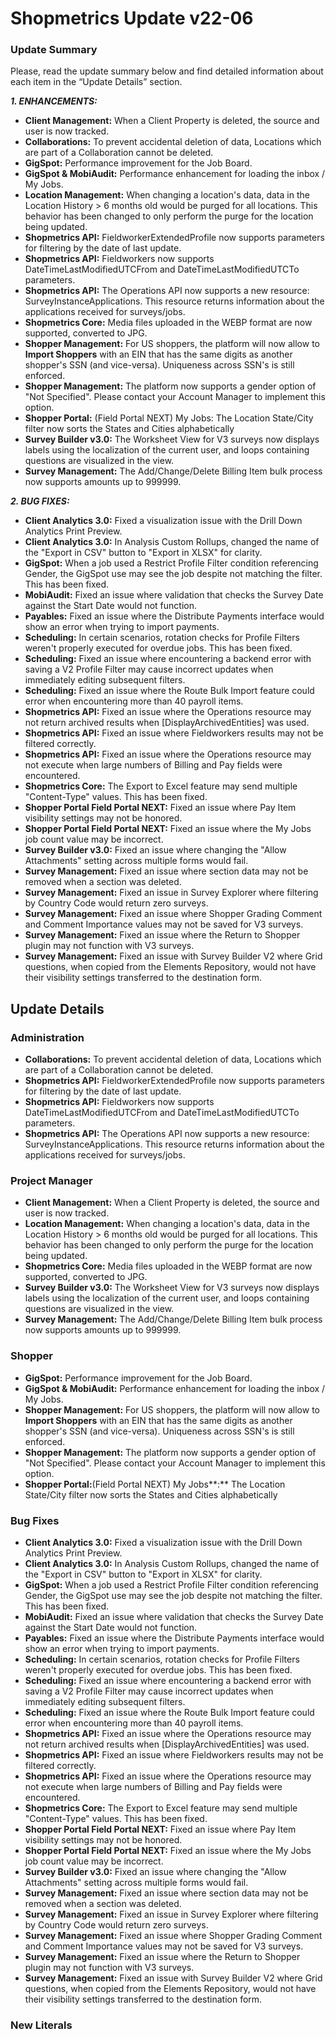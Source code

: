 # Shopmetrics Update v22-06

### Update Summary

Please, read the update summary below and find detailed information about each item in the “Update Details” section.

**_1\. ENHANCEMENTS:_**

  * **Client Management:** When a Client Property is deleted, the source and user is now tracked.
  * **Collaborations:** To prevent accidental deletion of data, Locations which are part of a Collaboration cannot be deleted.
  * **GigSpot:** Performance improvement for the Job Board.
  * **GigSpot & MobiAudit:** Performance enhancement for loading the inbox / My Jobs.
  * **Location Management:** When changing a location's data, data in the Location History > 6 months old would be purged for all locations. This behavior has been changed to only perform the purge for the location being updated.
  * **Shopmetrics API:** FieldworkerExtendedProfile now supports parameters for filtering by the date of last update.
  * **Shopmetrics API:** Fieldworkers now supports DateTimeLastModifiedUTCFrom and DateTimeLastModifiedUTCТо parameters.
  * **Shopmetrics API:** The Operations API now supports a new resource: SurveyInstanceApplications. This resource returns information about the applications received for surveys/jobs.
  * **Shopmetrics Core:** Media files uploaded in the WEBP format are now supported, converted to JPG.
  * **Shopper Management:** For US shoppers, the platform will now allow to **Import Shoppers** with an EIN that has the same digits as another shopper's SSN (and vice-versa). Uniqueness across SSN's is still enforced.
  * **Shopper Management:** The platform now supports a gender option of "Not Specified". Please contact your Account Manager to implement this option.
  * **Shopper Portal:** (Field Portal NEXT) My Jobs: The Location State/City filter now sorts the States and Cities alphabetically
  * **Survey Builder v3.0:** The Worksheet View for V3 surveys now displays labels using the localization of the current user, and loops containing questions are visualized in the view.
  * **Survey Management:** The Add/Change/Delete Billing Item bulk process now supports amounts up to 999999.



**_2\. BUG FIXES:_**

  * **Client Analytics 3.0:** Fixed a visualization issue with the Drill Down Analytics Print Preview.
  * **Client Analytics 3.0:** In Analysis Custom Rollups, changed the name of the "Export in CSV" button to "Export in XLSX" for clarity.
  * **GigSpot:** When a job used a Restrict Profile Filter condition referencing Gender, the GigSpot use may see the job despite not matching the filter. This has been fixed.
  * **MobiAudit:** Fixed an issue where validation that checks the Survey Date against the Start Date would not function.
  * **Payables:** Fixed an issue where the Distribute Payments interface would show an error when trying to import payments.
  * **Scheduling:** In certain scenarios, rotation checks for Profile Filters weren't properly executed for overdue jobs. This has been fixed.
  * **Scheduling:** Fixed an issue where encountering a backend error with saving a V2 Profile Filter may cause incorrect updates when immediately editing subsequent filters.
  * **Scheduling:** Fixed an issue where the Route Bulk Import feature could error when encountering more than 40 payroll items.
  * **Shopmetrics API:** Fixed an issue where the Operations resource may not return archived results when [DisplayArchivedEntities] was used.
  * **Shopmetrics API:** Fixed an issue where Fieldworkers results may not be filtered correctly.
  * **Shopmetrics API:** Fixed an issue where the Operations resource may not execute when large numbers of Billing and Pay fields were encountered.
  * **Shopmetrics Core:** The Export to Excel feature may send multiple "Content-Type" values. This has been fixed.
  * **Shopper Portal Field Portal NEXT:** Fixed an issue where Pay Item visibility settings may not be honored.
  * **Shopper Portal Field Portal NEXT:** Fixed an issue where the My Jobs job count value may be incorrect.
  * **Survey Builder v3.0:** Fixed an issue where changing the "Allow Attachments" setting across multiple forms would fail.
  * **Survey Management:** Fixed an issue where section data may not be removed when a section was deleted.
  * **Survey Management:** Fixed an issue in Survey Explorer where filtering by Country Code would return zero surveys.
  * **Survey Management:** Fixed an issue where Shopper Grading Comment and Comment Importance values may not be saved for V3 surveys.
  * **Survey Management:** Fixed an issue where the Return to Shopper plugin may not function with V3 surveys.
  * **Survey Management:** Fixed an issue with Survey Builder V2 where Grid questions, when copied from the Elements Repository, would not have their visibility settings transferred to the destination form.



## Update Details

### Administration

  * **Collaborations:** To prevent accidental deletion of data, Locations which are part of a Collaboration cannot be deleted.
  * **Shopmetrics API:** FieldworkerExtendedProfile now supports parameters for filtering by the date of last update.
  * **Shopmetrics API:** Fieldworkers now supports DateTimeLastModifiedUTCFrom and DateTimeLastModifiedUTCТо parameters.
  * **Shopmetrics API:** The Operations API now supports a new resource: SurveyInstanceApplications. This resource returns information about the applications received for surveys/jobs.



### Project Manager

  * **Client Management:** When a Client Property is deleted, the source and user is now tracked.
  * **Location Management:** When changing a location's data, data in the Location History > 6 months old would be purged for all locations. This behavior has been changed to only perform the purge for the location being updated.
  * **Shopmetrics Core:** Media files uploaded in the WEBP format are now supported, converted to JPG.
  * **Survey Builder v3.0:** The Worksheet View for V3 surveys now displays labels using the localization of the current user, and loops containing questions are visualized in the view.
  * **Survey Management:** The Add/Change/Delete Billing Item bulk process now supports amounts up to 999999.



### Shopper

  * **GigSpot:** Performance improvement for the Job Board.
  * **GigSpot & MobiAudit:** Performance enhancement for loading the inbox / My Jobs.
  * **Shopper Management:** For US shoppers, the platform will now allow to **Import Shoppers** with an EIN that has the same digits as another shopper's SSN (and vice-versa). Uniqueness across SSN's is still enforced.
  * **Shopper Management:** The platform now supports a gender option of "Not Specified". Please contact your Account Manager to implement this option.
  * **Shopper Portal:**(Field Portal NEXT) My Jobs**:** The Location State/City filter now sorts the States and Cities alphabetically



### Bug Fixes

  * **Client Analytics 3.0:** Fixed a visualization issue with the Drill Down Analytics Print Preview.
  * **Client Analytics 3.0:** In Analysis Custom Rollups, changed the name of the "Export in CSV" button to "Export in XLSX" for clarity.
  * **GigSpot:** When a job used a Restrict Profile Filter condition referencing Gender, the GigSpot use may see the job despite not matching the filter. This has been fixed.
  * **MobiAudit:** Fixed an issue where validation that checks the Survey Date against the Start Date would not function.
  * **Payables:** Fixed an issue where the Distribute Payments interface would show an error when trying to import payments.
  * **Scheduling:** In certain scenarios, rotation checks for Profile Filters weren't properly executed for overdue jobs. This has been fixed.
  * **Scheduling:** Fixed an issue where encountering a backend error with saving a V2 Profile Filter may cause incorrect updates when immediately editing subsequent filters.
  * **Scheduling:** Fixed an issue where the Route Bulk Import feature could error when encountering more than 40 payroll items.
  * **Shopmetrics API:** Fixed an issue where the Operations resource may not return archived results when [DisplayArchivedEntities] was used.
  * **Shopmetrics API:** Fixed an issue where Fieldworkers results may not be filtered correctly.
  * **Shopmetrics API:** Fixed an issue where the Operations resource may not execute when large numbers of Billing and Pay fields were encountered.
  * **Shopmetrics Core:** The Export to Excel feature may send multiple "Content-Type" values. This has been fixed.
  * **Shopper Portal Field Portal NEXT:** Fixed an issue where Pay Item visibility settings may not be honored.
  * **Shopper Portal Field Portal NEXT:** Fixed an issue where the My Jobs job count value may be incorrect.
  * **Survey Builder v3.0:** Fixed an issue where changing the "Allow Attachments" setting across multiple forms would fail.
  * **Survey Management:** Fixed an issue where section data may not be removed when a section was deleted.
  * **Survey Management:** Fixed an issue in Survey Explorer where filtering by Country Code would return zero surveys.
  * **Survey Management:** Fixed an issue where Shopper Grading Comment and Comment Importance values may not be saved for V3 surveys.
  * **Survey Management:** Fixed an issue where the Return to Shopper plugin may not function with V3 surveys.
  * **Survey Management:** Fixed an issue with Survey Builder V2 where Grid questions, when copied from the Elements Repository, would not have their visibility settings transferred to the destination form.



### New Literals 
